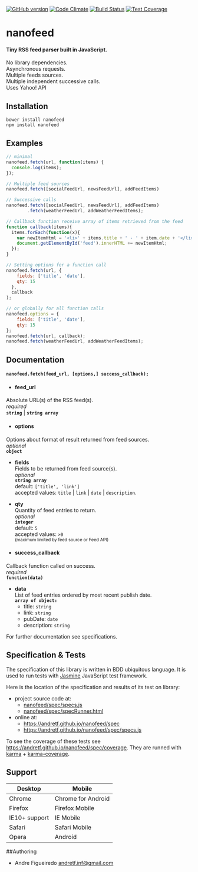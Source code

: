 [![GitHub version](https://badge.fury.io/gh/andretf%2Fnanofeed.svg)](https://badge.fury.io/gh/andretf%2Fnanofeed)
[![Code Climate](https://codeclimate.com/github/andretf/nanofeed/badges/gpa.svg)](https://codeclimate.com/github/andretf/nanofeed)
[![Build Status](https://travis-ci.org/andretf/nanofeed.svg?branch=master)](https://travis-ci.org/andretf/nanofeed)
[![Test Coverage](https://codeclimate.com/github/andretf/nanofeed/badges/coverage.svg)](https://codeclimate.com/github/andretf/nanofeed/coverage)
# nanofeed
#### Tiny RSS feed parser built in JavaScript.

No library dependencies.<br>
Asynchronous requests.<br>
Multiple feeds sources.<br>
Multiple independent successive calls.<br>
Uses Yahoo! API

## Installation

    bower install nanofeed
    npm install nanofeed

## Examples
```javascript
// minimal
nanofeed.fetch(url, function(items) {
  console.log(items);
});

// Multiple feed sources
nanofeed.fetch([socialFeedUrl, newsFeedUrl], addFeedItems)

// Successive calls
nanofeed.fetch([socialFeedUrl, newsFeedUrl], addFeedItems)
        .fetch(weatherFeedUrl, addWeatherFeedItems);

// Callback function receive array of items retrieved from the feed
function callback(items){
  items.forEach(function(x){
    var newItemHtml = '<li>' + items.title + ' - ' + item.date + '</li>';
    document.getElementById('feed').innerHTML += newItemHtml;
  });
}

// Setting options for a function call
nanofeed.fetch(url, {
    fields: ['title', 'date'],
    qty: 15
  },
  callback
);

// or globally for all function calls
nanofeed.options = {
    fields: ['title', 'date'],
    qty: 15
};
nanofeed.fetch(url, callback);
nanofeed.fetch(weatherFeedUrl, addWeatherFeedItems);
```

## Documentation
#### `nanofeed.fetch(feed_url, [options,] success_callback);`

- #### feed_url<br>
Absolute URL(s) of the RSS feed(s).<br>
*required*<br>
**`string`** | **`string array`**

- #### options<br>
Options about format of result returned from feed sources.<br>
*optional*<br>
**`object`**<br>

  - **fields**<br>
  Fields to be returned from feed source(s).<br>
  *optional* <br>
  **`string array`**<br>
  default: `['title', 'link']`<br>
  accepted values: `title` | `link` | `date` | `description`.

  - **qty**<br>
  Quantity of feed entries to return.<br>
  *optional*<br>
  **`integer`**<br>
  default: `5`<br>
  accepted values: `>0` *<br>
  <sup>*</sup><sup>(maximum limited by feed source or Feed API)</sup>

- #### success_callback<br>
Callback function called on success.<br>
*required*<br>
**`function(data)`**

  - **data**<br>
  List of feed entries ordered by most recent publish date.<br>
  **`array of object:`**<br>
    - title: `string`
    - link: `string`
    - pubDate: `date`
    - description: `string`

For further documentation see specifications.

## Specification & Tests

The specification of this library is written in BDD ubiquitous language.
It is used to run tests with [Jasmine](https://github.com/jasmine/jasmine) JavaScript test framework.

Here is the location of the specification and results of its test on library:
- project source code at:
    - [nanofeed/spec/specs.js](https://github.com/andretf/nanofeed/blob/master/spec/specs.js)
    - [nanofeed/spec/specRunner.html](https://github.com/andretf/nanofeed/blob/master/spec/specRunner.html)
- online at:
    - https://andretf.github.io/nanofeed/spec
    - https://andretf.github.io/nanofeed/spec/specs.js

To see the coverage of these tests see https://andretf.github.io/nanofeed/spec/coverage. They are runned with [karma](https://github.com/karma-runner/karma) + [karma-coverage](https://github.com/karma-runner/karma-coverage).

## Support

Desktop | Mobile
--------|---------
Chrome  | Chrome for Android
Firefox | Firefox Mobile
IE10+ support | IE Mobile
Safari  | Safari Mobile
Opera   | Android

##Authoring
- Andre Figueiredo <andretf.inf@gmail.com>
